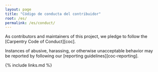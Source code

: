 ```yaml
---
layout: page
title: "Código de conducta del contribuidor"
root: /es/
permalink: /es/conduct/
---
```

As contributors and maintainers of this project,
we pledge to follow the [Carpentry Code of Conduct][coc].

Instances of abusive, harassing, or otherwise unacceptable behavior
may be reported by following our [reporting guidelines][coc-reporting].

{% include links.md %}
